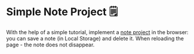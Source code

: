 # Simple Note Project 🗒️

With the help of a simple tutorial, implement a [note project](https://mari-devop.github.io/note_project/) in the browser: you can save a note (in Local Storage) and delete it. When reloading the page - the note does not disappear.
